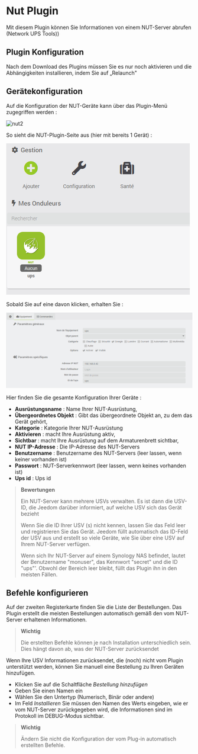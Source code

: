 # Nut Plugin

Mit diesem Plugin können Sie Informationen von einem NUT-Server abrufen (Network UPS Tools))

## Plugin Konfiguration

Nach dem Download des Plugins müssen Sie es nur noch aktivieren und die Abhängigkeiten installieren, indem Sie auf „Relaunch"

## Gerätekonfiguration

Auf die Konfiguration der NUT-Geräte kann über das Plugin-Menü zugegriffen werden :

![nut2](./images/nut2.PNG)

So sieht die NUT-Plugin-Seite aus (hier mit bereits 1 Gerät) :

![nut3](./images/nut3.PNG)

Sobald Sie auf eine davon klicken, erhalten Sie :

![nut4](./images/nut4.PNG)

Hier finden Sie die gesamte Konfiguration Ihrer Geräte :

- **Ausrüstungsname** : Name Ihrer NUT-Ausrüstung,
- **Übergeordnetes Objekt** : Gibt das übergeordnete Objekt an, zu dem das Gerät gehört,
- **Kategorie** : Kategorie Ihrer NUT-Ausrüstung
- **Aktivieren** : macht Ihre Ausrüstung aktiv,
- **Sichtbar** : macht Ihre Ausrüstung auf dem Armaturenbrett sichtbar,
- **NUT IP-Adresse** : Die IP-Adresse des NUT-Servers
- **Benutzername** : Benutzername des NUT-Servers (leer lassen, wenn keiner vorhanden ist)
- **Passwort** : NUT-Serverkennwort (leer lassen, wenn keines vorhanden ist)
- **Ups id** : Ups id

> **Bewertungen**
>
> Ein NUT-Server kann mehrere USVs verwalten. Es ist dann die USV-ID, die Jeedom darüber informiert, auf welche USV sich das Gerät bezieht
>
> Wenn Sie die ID Ihrer USV (s) nicht kennen, lassen Sie das Feld leer und registrieren Sie das Gerät. Jeedom füllt automatisch das ID-Feld der USV aus und erstellt so viele Geräte, wie Sie über eine USV auf Ihrem NUT-Server verfügen.
>
> Wenn sich Ihr NUT-Server auf einem Synology NAS befindet, lautet der Benutzername "monuser", das Kennwort "secret" und die ID "ups"'. Obwohl der Bereich leer bleibt, füllt das Plugin ihn in den meisten Fällen.

## Befehle konfigurieren

Auf der zweiten Registerkarte finden Sie die Liste der Bestellungen. Das Plugin erstellt die meisten Bestellungen automatisch gemäß den vom NUT-Server erhaltenen Informationen.

> **Wichtig**
>
> Die erstellten Befehle können je nach Installation unterschiedlich sein. Dies hängt davon ab, was der NUT-Server zurücksendet

Wenn Ihre USV Informationen zurücksendet, die (noch) nicht vom Plugin unterstützt werden, können Sie manuell eine Bestellung zu Ihren Geräten hinzufügen.

- Klicken Sie auf die Schaltfläche *Bestellung hinzufügen*
- Geben Sie einen Namen ein
- Wählen Sie den Untertyp (Numerisch, Binär oder andere)
- Im Feld *Installieren* Sie müssen den Namen des Werts eingeben, wie er vom NUT-Server zurückgegeben wird, die Informationen sind im Protokoll im DEBUG-Modus sichtbar.

> **Wichtig**
>
> Ändern Sie nicht die Konfiguration der vom Plug-in automatisch erstellten Befehle.
